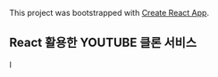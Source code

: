 This project was bootstrapped with [Create React App](https://github.com/facebook/create-react-app).

## React 활용한 YOUTUBE 클론 서비스

I
